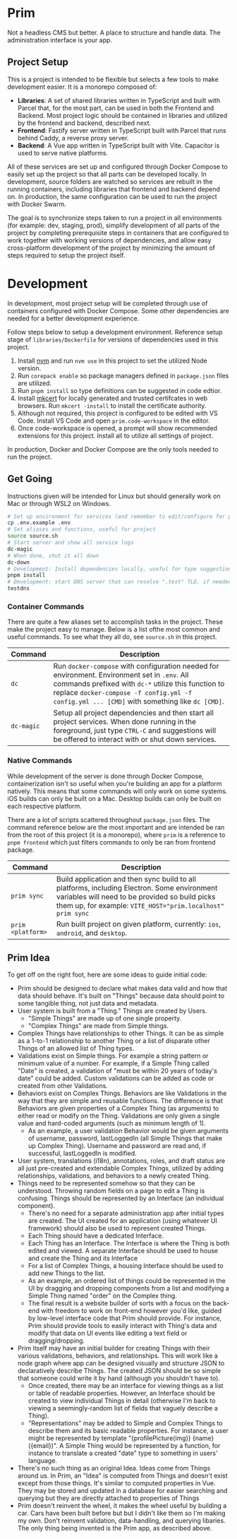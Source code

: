 # Prim

Not a headless CMS but better. A place to structure and handle data. The administration interface is your app.

## Project Setup

This is a project is intended to be flexible but selects a few tools to make development easier. It is a monorepo composed of:

- **Libraries**: A set of shared libraries written in TypeScript and built with Parcel that, for the most part, can be used in both the Frontend and Backend. Most project logic should be contained in libraries and utilized by the frontend and backend, described next.
- **Frontend**: Fastify server written in TypeScript built with Parcel that runs behind Caddy, a reverse proxy server.
- **Backend**: A Vue app written in TypeScript built with Vite. Capacitor is used to serve native platforms.

All of these services are set up and configured through Docker Compose to easily set up the project so that all parts can be developed locally. In development, source folders are watched so services are rebuilt in the running containers, including libraries that frontend and backend depend on. In production, the same configuration can be used to run the project with Docker Swarm.

The goal is to synchronize steps taken to run a project in all environments (for example: dev, staging, prod), simplify development of all parts of the project by completing prerequisite steps in containers that are configured to work together with working versions of dependencies, and allow easy cross-platform development of the project by minimizing the amount of steps required to setup the project itself.

# Development

In development, most project setup will be completed through use of containers configured with Docker Compose. Some other dependencies are needed for a better development experience.

Follow steps below to setup a development environment. Reference setup stage of `libraries/Dockerfile` for versions of dependencies used in this project.

1. Install [nvm](https://github.com/nvm-sh/nvm) and run `nvm use` in this project to set the utilized Node version.
2. Run `corepack enable` so package managers defined in `package.json` files are utilized.
3. Run `pnpm install` so type definitions can be suggested in code edtior.
4. Install [mkcert](https://github.com/FiloSottile/mkcert) for locally generated and trusted certifcates in web browsers. Run `mkcert -install` to install the certificate authority.
5. Although not required, this project is configured to be edited with VS Code. Install VS Code and open `prim.code-workspace` in the editor.
6. Once code-workspace is opened, a prompt will show recommended extensions for this project. Install all to utilize all settings of project.

In production, Docker and Docker Compose are the only tools needed to run the project.

## Get Going

Instructions given will be intended for Linux but should generally work on Mac or through WSL2 on Windows.

```bash
# Set up environment for services (and remember to edit/configure for project run)
cp .env.example .env
# Set aliases and functions, useful for project
source source.sh
# Start server and show all service logs
dc-magic
# When done, shut it all down
dc-down
# Development: Install dependencies locally, useful for type suggestions with editor
pnpm install
# Development: start DNS server that can resolve ".test" TLD, if needed
testdns
```

### Container Commands

There are quite a few aliases set to accomplish tasks in the project. These make the project easy to manage. Below is a list ofthe most common and useful commands. To see what they all do, see `source.sh` in this project.

Command | Description
--- | ---
`dc` | Run `docker-compose` with configuration needed for environment. Environment set in `.env`. All commands prefixed with `dc-*` utilize this function to replace `docker-compose -f config.yml -f config.yml ... [CMD]` with something like `dc [CMD]`.
`dc-magic` | Setup all project dependencies and then start all project services. When done running in the foreground, just type `CTRL-C` and suggestions will be offered to interact with or shut down services.

### Native Commands

While development of the server is done through Docker Compose, containerization isn't so useful when you're building an app for a platform natively. This means that some commands will only work on some systems. iOS builds can only be built on a Mac. Desktop builds can only be built on each respective platform.

There are a lot of scripts scattered throughout `package.json` files. The command reference below are the most important and are intended be ran from the root of this project (it is a monorepo), where `prim` is a reference to `pnpm frontend` which just filters commands to only be ran from frontend package.

Command | Description
--- | ---
`prim sync` | Build application and then sync build to all platforms, including Electron. Some environment variables will need to be provided so build picks them up, for example: `VITE_HOST="prim.localhost" prim sync` 
`prim <platform>` | Run built project on given platform, currently: `ios`, `android`, and `desktop`.

## Prim Idea

To get off on the right foot, here are some ideas to guide initial code:

- Prim should be designed to declare what makes data valid and how that data should behave. It's built on "Things" because data should point to some tangible thing, not just data and metadata.
- User system is built from a "Thing." Things are created by Users.
  - "Simple Things" are made up of one single property.
  - "Complex Things" are made from Simple things.
- Complex Things have relationships to other Things. It can be as simple as a 1-to-1 relationship to another Thing or a list of disparate other Things of an allowed list of Thing types.
- Validations exist on Simple things. For example a string pattern or minimum value of a number. For example, if a Simple Thing called "Date" is created, a validation of "must be within 20 years of today's date" could be added. Custom validations can be added as code or created from other Validations.
- Behaviors exist on Complex Things. Behaviors are like Validations in the way that they are simple and reusable functions. The difference is that Behaviors are given properties of a Complex Thing (as arguments) to either read or modify on the Thing. Validations are only given a single value and hard-coded arguments (such as minimum length of 1).
  - As an example, a user validation Behavior would be given arguments of username, password, lastLoggedIn (all Simple Things that make up Complex Thing). Username and password are read and, if successful, lastLoggedIn is modified.
- User system, translations (i18n), annotations, roles, and draft status are all just pre-created and extendable Complex Things, utilized by adding relationships, validations, and behaviors to a newly created Thing.
- Things need to be represented somehow so that they can be understood. Throwing random fields on a page to edit a Thing is confusing. Things should be represented by an Interface (an individual component).
  - There's no need for a separate administration app after initial types are created. The UI created for an application (using whatever UI framework) should also be used to represent created Things.
  - Each Thing should have a dedicated Interface.
  - Each Thing has an Interface. The Interface is where the Thing is both edited and viewed. A separate Interface should be used to house and create the Thing and its Interface
  - For a list of Complex Things, a housing Interface should be used to add new Things to the list.
  - As an example, an ordered list of things could be represented in the UI by dragging and dropping components from a list and modifying a Simple Thing named "order" on the Complex thing.
  - The final result is a website builder of sorts with a focus on the back-end with freedom to work on front-end however you'd like, guided by low-level interface code that Prim should provide. For instance, Prim should provide tools to easily interact with Thing's data and modify that data on UI events like editing a text field or dragging/dropping.
- Prim itself may have an initial builder for creating Things with their various validations, behaviors, and relationships. This will work like a node graph where app can be designed visually and structure JSON to declaratively describe Things. The created JSON should be so simple that someone could write it by hand (although you shouldn't have to).
  - Once created, there may be an interface for viewing things as a list or table of readable properties. However, an Interface should be created to view individual Things in detail (otherwise I'm back to viewing a seemingly-random list of fields that vaguely describe a Thing).
  - "Representations" may be added to Simple and Complex Things to describe them and its basic readable properties. For instance, a user might be represented by template "{profilePicture(img)} {name} ({email})". A Simple Thing would be represented by a function, for instance to translate a created "date" type to something in users' language.
- There's no such thing as an original Idea. Ideas come from Things around us. In Prim, an "Idea" is computed from Things and doesn't exist except from those things. It's similar to computed properties in Vue. They may be stored and updated in a database for easier searching and querying but they are directly attached to properties of Things
- Prim doesn't reinvent the wheel, it makes the wheel useful by building a car. Cars have been built before but but I didn't like them so I'm making my own. Don't reinvent validation, data-handling, and querying libaries. The only thing being invented is the Prim app, as described above.

